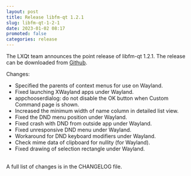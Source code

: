 ```yaml
---
layout: post
title: Release libfm-qt 1.2.1
slug: libfm-qt-1-2-1
date: 2023-01-02 08:17
promoted: false
categories: release
---
```


The LXQt team announces the point release of libfm-qt 1.2.1.
The release can be downloaded from [Github](https://github.com/lxqt/libfm-qt/releases).

Changes:

 * Specified the parents of context menus for use on Wayland.
 * Fixed launching XWayland apps under Wayland.
 * appchooserdialog: do not disable the OK button when Custom Command page is shown.
 * Increased the minimum width of name column in detailed list view.
 * Fixed the DND menu position under Wayland.
 * Fixed crash with DND from outside app under Wayland.
 * Fixed unresponsive DND menu under Wayland.
 * Workaround for DND keyboard modifiers under Wayland.
 * Check mime data of clipboard for nullity (for Wayland).
 * Fixed drawing of selection rectangle under Wayland.


<br/>
A full list of changes is in the CHANGELOG file.
<br/>
